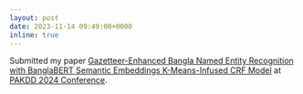 ```yaml
---
layout: post
date: 2023-11-14 09:49:00+0000
inline: true
---
```


Submitted my paper [Gazetteer-Enhanced Bangla Named Entity Recognition with BanglaBERT Semantic Embeddings K-Means-Infused CRF Model](https://) at [PAKDD 2024 Conference](https://pakdd2024.org/).